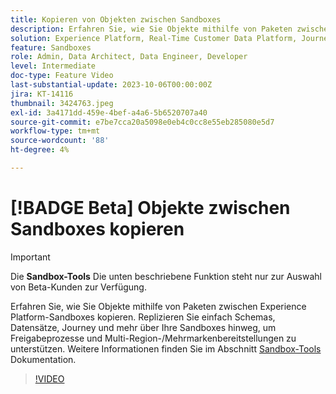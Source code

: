 ```yaml
---
title: Kopieren von Objekten zwischen Sandboxes
description: Erfahren Sie, wie Sie Objekte mithilfe von Paketen zwischen Experience Platform-Sandboxes kopieren. einfache Replikation von Schemas, Datensätzen, Journey und mehr über Ihre Sandboxes hinweg.
solution: Experience Platform, Real-Time Customer Data Platform, Journey Optimizer
feature: Sandboxes
role: Admin, Data Architect, Data Engineer, Developer
level: Intermediate
doc-type: Feature Video
last-substantial-update: 2023-10-06T00:00:00Z
jira: KT-14116
thumbnail: 3424763.jpeg
exl-id: 3a4171dd-459e-4bef-a4a6-5b6520707a40
source-git-commit: e7be7cca20a5098e0eb4c0cc8e55eb285080e5d7
workflow-type: tm+mt
source-wordcount: '88'
ht-degree: 4%

---
```


# [!BADGE Beta] Objekte zwischen Sandboxes kopieren

>[!IMPORTANT]
>
>Die **Sandbox-Tools** Die unten beschriebene Funktion steht nur zur Auswahl von Beta-Kunden zur Verfügung.

Erfahren Sie, wie Sie Objekte mithilfe von Paketen zwischen Experience Platform-Sandboxes kopieren. Replizieren Sie einfach Schemas, Datensätze, Journey und mehr über Ihre Sandboxes hinweg, um Freigabeprozesse und Multi-Region-/Mehrmarkenbereitstellungen zu unterstützen. Weitere Informationen finden Sie im Abschnitt [Sandbox-Tools](https://experienceleague.adobe.com/docs/experience-platform/sandbox/ui/sandbox-tooling.html) Dokumentation. 

>[!VIDEO](https://video.tv.adobe.com/v/3424763/?learn=on)
